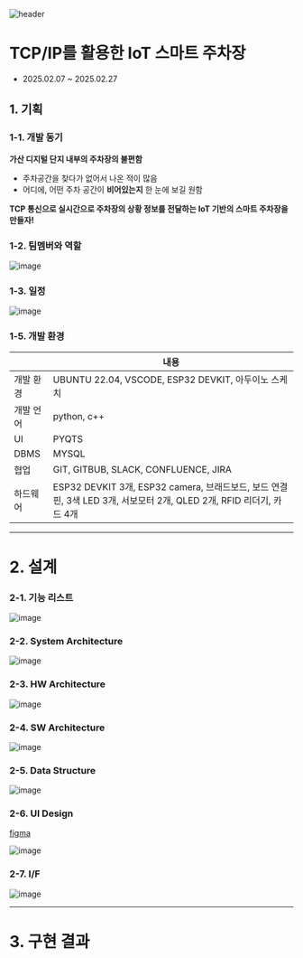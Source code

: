 ![header](https://capsule-render.vercel.app/api?type=wave&color=auto&height=300&section=header&text=Parking%20Smoothly&fontSize=90)

# **TCP/IP를 활용한 IoT 스마트 주차장**

* 2025.02.07 ~ 2025.02.27
  
## 1. 기획 


### 1-1. 개발 동기


**가산 디지털 단지 내부의 주차장의 불편함** 


* 주차공간을 찾다가 없어서 나온 적이 많음 
* 어디에, 어떤 주차 공간이 **비어있는지** 한 눈에 보길 원함

  
**TCP 통신으로 실시간으로 주차장의 상황 정보를 전달하는 IoT 기반의 스마트 주차장을 만들자!**




### 1-2. 팀멤버와 역할

![image](https://github.com/user-attachments/assets/289575f6-7eaf-4909-822b-16e1e0589e3c)


### 1-3. 일정 


![image](https://github.com/user-attachments/assets/47b83d1c-7337-419b-b8a9-b510adaea2a9)


### 1-5.  개발 환경  

||내용|
|------|---|
|개발 환경|UBUNTU 22.04, VSCODE, ESP32 DEVKIT, 아두이노 스케치|
|개발 언어|python, c++|
|UI|PYQTS|
|DBMS|MYSQL|
|협업|GIT, GITBUB, SLACK, CONFLUENCE, JIRA|
|하드웨어|ESP32 DEVKIT 3개, ESP32 camera, 브래드보드, 보드 연결 핀, 3색 LED 3개, 서보모터 2개, QLED 2개, RFID 리더기, 카드 4개|

---

# 2. 설계 

### 2-1. 기능 리스트 


![image](https://github.com/user-attachments/assets/c95f4e43-3a6b-4d30-9313-08b47c8b93d1)


### 2-2. System Architecture


![image](https://github.com/user-attachments/assets/d5023243-714a-4b3d-90e4-13b9cba70a60)


### 2-3. HW Architecture

![image](https://github.com/user-attachments/assets/ed58fcaf-d178-461d-804c-e85d4d3b0f81)


### 2-4. SW Architecture

![image](https://github.com/user-attachments/assets/d2117523-fafa-4875-98dc-579af64833f1)


### 2-5. Data Structure


![image](https://github.com/user-attachments/assets/a5f0d7aa-62ca-4b2c-9531-04fef4e20a01)


### 2-6. UI Design


[figma](https://www.figma.com/design/oNSstSfl0fghC9PGpqPavT/Figma-basics?node-id=1669-162202&t=jxnTshg6gdd7RcFc-1)


![image](https://github.com/user-attachments/assets/bb0623a4-2caf-41e1-b7d6-be69be93d192)


### 2-7. I/F

![image](https://github.com/user-attachments/assets/c74deeb9-6e37-401c-9aa2-a438447169da)


---


# 3. 구현 결과 



